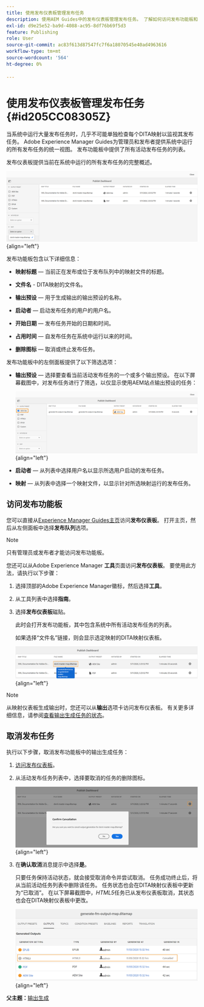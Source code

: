 ```yaml
---
title: 使用发布仪表板管理发布任务
description: 使用AEM Guides中的发布仪表板管理发布任务。 了解如何访问发布功能板和取消发布任务。
exl-id: d9e25e52-ba9d-4088-ac95-8df76b69f5d3
feature: Publishing
role: User
source-git-commit: ac83f613d87547fc7f6a18070545e40ad4963616
workflow-type: tm+mt
source-wordcount: '564'
ht-degree: 0%

---
```


# 使用发布仪表板管理发布任务 {#id205CC08305Z}

当系统中运行大量发布任务时，几乎不可能单独检查每个DITA映射以监视其发布任务。 Adobe Experience Manager Guides为管理员和发布者提供系统中运行的所有发布任务的统一视图。 发布功能板中提供了所有活动发布任务的列表。

发布仪表板提供当前在系统中运行的所有发布任务的完整概述。

![](images/publish-dashboard.png){align="left"}

发布功能板包含以下详细信息：

- **映射标题** — 当前正在发布或位于发布队列中的映射文件的标题。

- **文件名** - DITA映射的文件名。

- **输出预设** — 用于生成输出的输出预设的名称。

- **启动者** — 启动发布任务的用户的用户名。

- **开始日期** — 发布任务开始的日期和时间。

- **占用时间** — 自发布任务在系统中运行以来的时间。

- **删除图标** — 取消或终止发布任务。

发布功能板中的左侧面板提供了以下筛选选项：

- **输出预设** — 选择要查看当前活动发布任务的一个或多个输出预设。 在以下屏幕截图中，对发布任务进行了筛选，以仅显示使用AEM站点输出预设的任务：

  ![](images/publish-dashboard-preset-filter.png){align="left"}

- **启动者** — 从列表中选择用户名以显示所选用户启动的发布任务。

- **映射** — 从列表中选择一个映射文件，以显示针对所选映射运行的发布任务。

## 访问发布功能板

您可以直接从[Experience Manager Guides主页](./intro-home-page.md)访问&#x200B;**发布仪表板**。 打开主页，然后从左侧面板中选择&#x200B;**发布队列**&#x200B;选项。

>[!NOTE]
>
> 只有管理员或发布者才能访问发布功能板。

您还可以从Adobe Experience Manager **工具**&#x200B;页面访问&#x200B;**发布仪表板**。 要使用此方法，请执行以下步骤：

1. 选择顶部的Adobe Experience Manager徽标，然后选择&#x200B;**工具**。

1. 从工具列表中选择&#x200B;**指南**。

1. 选择&#x200B;**发布仪表板**&#x200B;磁贴。

   此时会打开发布功能板，其中包含系统中所有活动发布任务的列表。

   如果选择“文件名”链接，则会显示选定映射的DITA映射仪表板。

   ![](images/publish-dashboard-click-filename-link.png){align="left"}


>[!NOTE]
>
> 从映射仪表板生成输出时，您还可以从&#x200B;**输出**&#x200B;选项卡访问发布仪表板。 有关更多详细信息，请参阅[查看输出生成任务的状态](generate-output-for-a-dita-map.md#viewing_output_history)。

## 取消发布任务

执行以下步骤，取消发布功能板中的输出生成任务：

1. [访问发布仪表板](#access-the-publish-dashboard)。

1. 从活动发布任务列表中，选择要取消的任务的删除图标。

   ![](images/publish-dashboard-cancel-task.png){align="left"}

1. 在&#x200B;**确认取消**&#x200B;消息提示中选择&#x200B;**是**。

   只要任务保持活动状态，就会接受取消命令并尝试取消。 任务成功终止后，将从当前活动任务列表中删除该任务。 任务状态也会在DITA映射仪表板中更新为“已取消”。 在以下屏幕截图中，*HTML5*&#x200B;任务已从发布仪表板取消，其状态也会在DITA映射仪表板中更改。

   ![](images/cancelled-output-task.png){align="left"}


**父主题：**&#x200B;[&#x200B;输出生成](generate-output.md)
